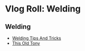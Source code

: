 # Vlog Roll: Welding

## Welding
* [Welding Tips And Tricks](https://www.youtube.com/user/weldingtipsandtricks)
* [This Old Tony](https://www.youtube.com/user/featony)
